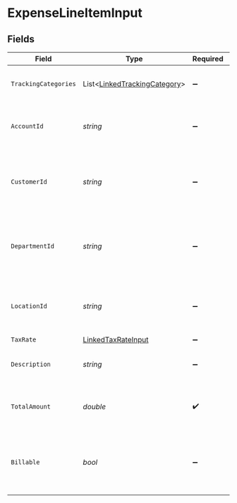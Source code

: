 # ExpenseLineItemInput


## Fields

| Field                                                                             | Type                                                                              | Required                                                                          | Description                                                                       | Example                                                                           |
| --------------------------------------------------------------------------------- | --------------------------------------------------------------------------------- | --------------------------------------------------------------------------------- | --------------------------------------------------------------------------------- | --------------------------------------------------------------------------------- |
| `TrackingCategories`                                                              | List<[LinkedTrackingCategory](../../Models/Components/LinkedTrackingCategory.md)> | :heavy_minus_sign:                                                                | A list of linked tracking categories.                                             |                                                                                   |
| `AccountId`                                                                       | *string*                                                                          | :heavy_minus_sign:                                                                | The unique identifier for the ledger account.                                     | 123456                                                                            |
| `CustomerId`                                                                      | *string*                                                                          | :heavy_minus_sign:                                                                | The ID of the customer this expense item is linked to.                            | 12345                                                                             |
| `DepartmentId`                                                                    | *string*                                                                          | :heavy_minus_sign:                                                                | The ID of the department this expense item is linked to.                          | 12345                                                                             |
| `LocationId`                                                                      | *string*                                                                          | :heavy_minus_sign:                                                                | The ID of the location this expense item is linked to.                            | 12345                                                                             |
| `TaxRate`                                                                         | [LinkedTaxRateInput](../../Models/Components/LinkedTaxRateInput.md)               | :heavy_minus_sign:                                                                | N/A                                                                               |                                                                                   |
| `Description`                                                                     | *string*                                                                          | :heavy_minus_sign:                                                                | The expense line item description                                                 | Travel US.                                                                        |
| `TotalAmount`                                                                     | *double*                                                                          | :heavy_check_mark:                                                                | The total amount of the expense line item.                                        | 275                                                                               |
| `Billable`                                                                        | *bool*                                                                            | :heavy_minus_sign:                                                                | Boolean that indicates if the line item is billable or not.                       | true                                                                              |